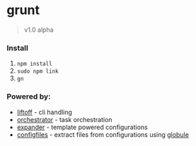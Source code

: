# grunt
> v1.0 alpha

### Install
1. `npm install`
2. `sudo npm link`
3. `gn`

### Powered by:
* [liftoff] - cli handling
* [orchestrator] - task orchestration
* [expander] - template powered configurations
* [configfiles] - extract files from configurations using [globule]

[liftoff]: http://github.com/tkellen/node-liftoff
[orchestrator]: http://github.com/robrich/orchestrator
[expander]: http://github.com/tkellen/node-expander
[configfiles]: http://github.com/tkellen/node-configfiles
[globule]: http://github.com/cowboy/node-globule
